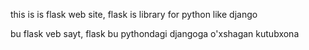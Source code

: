 this is is flask web site, flask is library for python like django

bu flask veb sayt, flask bu pythondagi djangoga o'xshagan kutubxona
